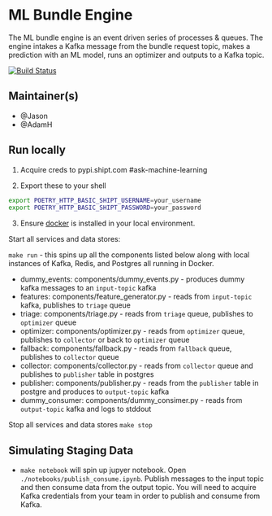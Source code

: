 # ML Bundle Engine
The ML bundle engine is an event driven series of processes & queues. 
The engine intakes a Kafka message from the bundle request topic, makes a prediction with an ML model, runs an optimizer and outputs to a Kafka topic.

[![Build Status](https://drone.shipt.com/api/badges/shipt/ml-bundle-engine/status.svg)](https://drone.shipt.com/shipt/ml-bundle-engine)

## Maintainer(s)
 - @Jason
 - @AdamH

## Run locally
1. Acquire creds to pypi.shipt.com #ask-machine-learning

2. Export these to your shell

```bash
export POETRY_HTTP_BASIC_SHIPT_USERNAME=your_username
export POETRY_HTTP_BASIC_SHIPT_PASSWORD=your_password
```

3. Ensure [docker](https://docs.docker.com/get-docker/) is installed in your local environment.

Start all services and data stores:

`make run` - this spins up all the components listed below along with local instances of Kafka, Redis, and Postgres all running in Docker.

- dummy_events: components/dummy_events.py - produces dummy kafka messages to an `input-topic` kafka
- features: components/feature_generator.py - reads from `input-topic` kafka, publishes to `triage` queue
- triage: components/triage.py - reads from `triage` queue, publishes to `optimizer` queue
- optimizer: components/optimizer.py - reads from `optimizer` queue, publishes to `collector` or back to `optimizer` queue
- fallback: components/fallback.py - reads from `fallback` queue, publishes to `collector` queue
- collector: components/collector.py - reads from `collector` queue and publishes to `publisher` table in postgres
- publisher: components/publisher.py - reads from the `publisher` table in postgre and produces to `output-topic` kafka
- dummy_consumer: components/dummy_consimer.py - reads from `output-topic` kafka and logs to stddout

Stop all services and data stores
`make stop`

## Simulating Staging Data

- `make notebook` will spin up jupyer notebook. Open `./notebooks/publish_consume.ipynb`. Publish messages to the input topic and then consume data from the output topic. You will need to acquire Kafka credentials from your team in order to publish and consume from Kafka.
